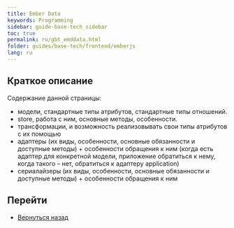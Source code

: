 ```yaml
---
title: Ember Data
keywords: Programming
sidebar: guide-base-tech_sidebar
toc: true
permalink: ru/gbt_emddata.html
folder: guides/base-tech/frontend/emberjs
lang: ru
---
```


## Краткое описание

Содержание данной страницы:

* модели, стандартные типы атрибутов, стандартные типы отношений.
* store, работа с ним, основные методы, особенности.
* трансформации, и возможность реализовывать свои типы атрибутов с их помощью
* адаптеры (их виды, особенности, основные обязанности и доступные методы) + особенности обращения к ним (когда есть адаптер для конкретной модели, приложение обратиться к нему, когда такого – нет, обратиться к адаптеру application)
* сериалайзеры (их виды, особенности, основные обязанности и доступные методы) + особенности обращения к ним

## Перейти

* [Вернуться назад](gbt_emberjs.html)